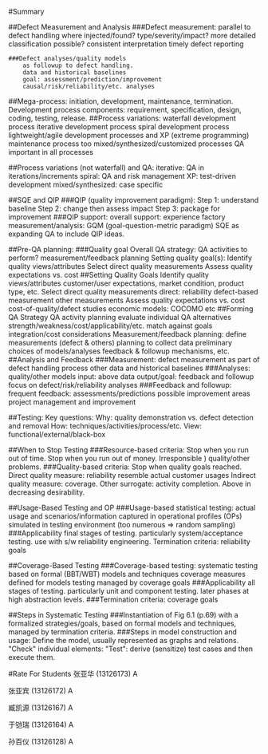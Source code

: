 #Summary

##Defect Measurement and Analysis
	###Defect measurement:
		parallel to defect handling
		where injected/found?
		type/severity/impact?
		more detailed classification possible?
		consistent interpretation
		timely defect reporting

	###Defect analyses/quality models
		as followup to defect handling.
		data and historical baselines
		goal: assessment/prediction/improvement
		causal/risk/reliability/etc. analyses

##Mega-process:
	initiation, development, maintenance, termination.
	Development process components:
	requirement, specification, design, coding, testing, release.
##Process variations:
	waterfall development process
	iterative development process
	spiral development process
	lightweight/agile development processes and XP (extreme programming)
	maintenance process too
	mixed/synthesized/customized processes
	QA important in all processes

##Process variations (not waterfall) and QA:
	iterative: QA in iterations/increments
	spiral: QA and risk management
	XP: test-driven development
	mixed/synthesized: case specific

##SQE and QIP
###QIP (quality improvement paradigm):
	Step 1: understand baseline
	Step 2: change then assess impact
	Step 3: package for improvement
###QIP support:
	overall support: experience factory
	measurement/analysis: GQM (goal-question-metric paradigm)
	SQE as expanding QA to include QIP ideas.

##Pre-QA planning:
	###Quality goal
	Overall QA strategy:
	QA activities to perform?
	measurement/feedback planning
	Setting quality goal(s):
	Identify quality views/attributes
	Select direct quality measurements
	Assess quality expectations vs. cost
##Setting Quality Goals
	Identify quality views/attributes
	customer/user expectations,
	market condition,
	product type, etc.
	Select direct quality measurements
	direct: reliability
	defect-based measurement
	other measurements
	Assess quality expectations vs. cost
	cost-of-quality/defect studies
	economic models: COCOMO etc
##Forming QA Strategy
	QA activity planning
	evaluate individual QA alternatives
	strength/weakness/cost/applicability/etc.
	match against goals
	integration/cost considerations
	Measurement/feedback planning:
	define measurements (defect & others)
	planning to collect data
	preliminary choices of models/analyses
	feedback & followup mechanisms, etc.
##Analysis and Feedback
	###Measurement:
		defect measurement as part of defect handling process
		other data and historical baselines
	###Analyses: quality/other models
		input: above data
		output/goal: feedback and followup
		focus on defect/risk/reliability analyses
	###Feedback and followup:
		frequent feedback: assessments/predictions
		possible improvement areas
		project management and improvement
		
##Testing: Key questions:
Why: quality demonstration vs. defect detection and removal
How: techniques/activities/process/etc.
View: functional/external/black-box

##When to Stop Testing
	###Resource-based criteria:
		Stop when you run out of time.
		Stop when you run out of money.
		Irresponsible ) quality/other problems.
	###Quality-based criteria:
		Stop when quality goals reached.
		Direct quality measure: reliability
			resemble actual customer usages
	Indirect quality measure: coverage.
	Other surrogate: activity completion.
	Above in decreasing desirability.

##Usage-Based Testing and OP
	###Usage-based statistical testing:
		actual usage and scenarios/information
		captured in operational profiles (OPs)
		simulated in testing environment
		(too numerous => random sampling)
	###Applicability
		final stages of testing.
		particularly system/acceptance testing.
		use with s/w reliability engineering.
	Termination criteria: reliability goals

##Coverage-Based Testing
	###Coverage-based testing:
		systematic testing based on formal (BBT/WBT) models and techniques
		coverage measures defined for models
		testing managed by coverage goals
	###Applicability
		all stages of testing.
		particularly unit and component testing.
		later phases at high abstraction levels.
	###Termination criteria: coverage goals

##Steps in Systematic Testing
	###Instantiation of Fig 6.1 (p.69)
		with a formalized strategies/goals,
		based on formal models and techniques,
		managed by termination criteria.
	###Steps in model construction and usage:
		Define the model, usually represented as graphs and relations.
		"Check" individual elements:
		"Test": derive (sensitize) test cases and then execute them.

#Rate For Students
张亚华 (13126173) A

张亚宾 (13126172) A

臧凯源 (13126167) A

于铠瑞 (13126164) A

孙百仪 (13126128) A
